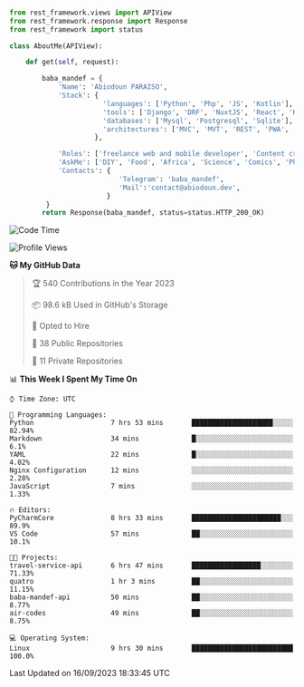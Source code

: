 ###
```python
from rest_framework.views import APIView
from rest_framework.response import Response
from rest_framework import status

class AboutMe(APIView):

    def get(self, request):

        baba_mandef = {
            'Name': 'Abiodoun PARAISO',
            'Stack': {
                       'languages': ['Python', 'Php', 'JS', 'Kotlin'],
                       'tools': ['Django', 'DRF', 'NuxtJS', 'React', 'Kotlin', 'Electron'],
                       'databases': ['Mysql', 'Postgresql', 'Sqlite'],
                       'architectures': ['MVC', 'MVT', 'REST', 'PWA', 'SPA', 'MicroServices']
                     },

            'Roles': ['freelance web and mobile developer', 'Content creator', 'Teacher', 'Mentor'],
            'AskMe': ['DIY', 'Food', 'Africa', 'Science', 'Comics', 'Photography', 'Tech', 'Programming'],
            'Contacts': {
                           'Telegram': 'baba_mandef',
                           'Mail':'contact@abiodoun.dev',
                        }
         }
        return Response(baba_mandef, status=status.HTTP_200_OK)

```                    

<!--START_SECTION:waka-->
![Code Time](http://img.shields.io/badge/Code%20Time-772%20hrs%2048%20mins-blue)

![Profile Views](http://img.shields.io/badge/Profile%20Views-0-blue)

**🐱 My GitHub Data** 

> 🏆 540 Contributions in the Year 2023
 > 
> 📦 98.6 kB Used in GitHub's Storage 
 > 
> 💼 Opted to Hire
 > 
> 📜 38 Public Repositories 
 > 
> 🔑 11 Private Repositories  
 > 
📊 **This Week I Spent My Time On** 

```text
⌚︎ Time Zone: UTC

💬 Programming Languages: 
Python                   7 hrs 53 mins       ████████████████████░░░░░   82.94% 
Markdown                 34 mins             █░░░░░░░░░░░░░░░░░░░░░░░░   6.1% 
YAML                     22 mins             █░░░░░░░░░░░░░░░░░░░░░░░░   4.02% 
Nginx Configuration      12 mins             ░░░░░░░░░░░░░░░░░░░░░░░░░   2.28% 
JavaScript               7 mins              ░░░░░░░░░░░░░░░░░░░░░░░░░   1.33%

🔥 Editors: 
PyCharmCore              8 hrs 33 mins       ██████████████████████░░░   89.9% 
VS Code                  57 mins             ██░░░░░░░░░░░░░░░░░░░░░░░   10.1%

🐱‍💻 Projects: 
travel-service-api       6 hrs 47 mins       █████████████████░░░░░░░░   71.33% 
quatro                   1 hr 3 mins         ██░░░░░░░░░░░░░░░░░░░░░░░   11.15% 
baba-mandef-api          50 mins             ██░░░░░░░░░░░░░░░░░░░░░░░   8.77% 
air-codes                49 mins             ██░░░░░░░░░░░░░░░░░░░░░░░   8.75%

💻 Operating System: 
Linux                    9 hrs 30 mins       █████████████████████████   100.0%

```


 Last Updated on 16/09/2023 18:33:45 UTC
<!--END_SECTION:waka-->
